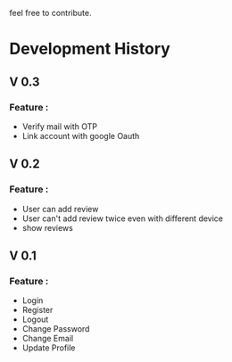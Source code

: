 feel free to contribute. 

# Development History


## V 0.3

### Feature :

- Verify mail with OTP
- Link account with google Oauth

## V 0.2

### Feature :

- User can add review
- User can't add review twice even with different device
- show reviews

## V 0.1

### Feature : 

- Login
- Register
- Logout
- Change Password
- Change Email
- Update Profile
